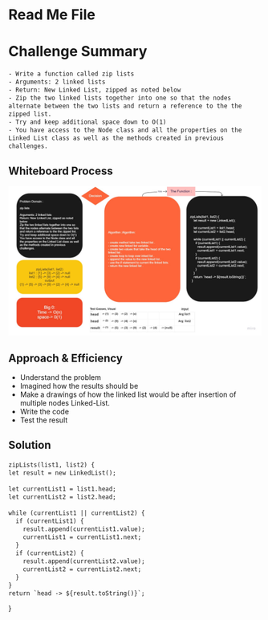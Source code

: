 # Read Me File

# Challenge Summary
<!-- Description of the challenge -->
    - Write a function called zip lists
    - Arguments: 2 linked lists
    - Return: New Linked List, zipped as noted below
    - Zip the two linked lists together into one so that the nodes alternate between the two lists and return a reference to the the zipped list.
    - Try and keep additional space down to O(1)
    - You have access to the Node class and all the properties on the Linked List class as well as the methods created in previous challenges.

## Whiteboard Process
<!-- Embedded whiteboard image -->
![linked list zip](./linked-list-zip.jpg)

## Approach & Efficiency
<!-- What approach did you take? Why? What is the Big O space/time for this approach? -->
- Understand the problem
- Imagined how the results should be
- Make a drawings of how the linked list would be after insertion of multiple nodes Linked-List.
- Write the code
- Test the result

## Solution
<!-- Show how to run your code, and examples of it in action -->

    zipLists(list1, list2) {
    let result = new LinkedList();

    let currentList1 = list1.head;
    let currentList2 = list2.head;

    while (currentList1 || currentList2) {
      if (currentList1) {
        result.append(currentList1.value);
        currentList1 = currentList1.next;
      }
      if (currentList2) {
        result.append(currentList2.value);
        currentList2 = currentList2.next;
      }
    }
    return `head -> ${result.toString()}`;
  }

